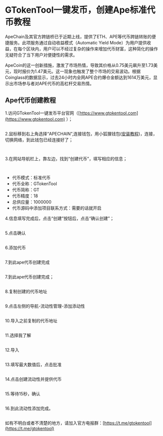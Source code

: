 # GTokenTool一键发币，创建Ape标准代币教程

ApeChain及其官方跨链桥已于近期上线，提供了ETH、APE等代币跨链转账的便捷服务。此项服务通过自动收益模式（Automatic Yield Mode）为用户提供收益，在每个区块内，用户可以不经过复杂的操作来增加代币财富，这种简化的操作无疑符合了当下用户对便捷性的需求。

ApeCoin的这一创新措施，激发了市场热情，导致其价格从0.75美元飙升至1.73美元，现时报价为1.47美元。这一现象也触发了整个市场的交易波动。根据Coinglass的数据显示，过去24小时内全网APE合约爆仓金额达到1614万美元，显示出市场参与者对APE代币的高杠杆交易热情。

## Ape代币创建教程

1.访问GTokenTool一键发币平台官网（[https://www.gtokentool.com](https://www.gtokentool.com) ）；

<figure><img src="../.gitbook/assets/Screenshot (14).png" alt=""><figcaption></figcaption></figure>

2.鼠标移到右上角选择“APECHAIN”,连接钱包，用小狐狸钱包([安装教程](https://docs.gtokentool.com/fu-zhu-xin-xi/xiao-hu-li-qian-bao-an-zhuang-jiao-cheng))，连接，切换网络，到此钱包已经连接好了；

<figure><img src="../.gitbook/assets/1 (23).png" alt=""><figcaption></figcaption></figure>

<figure><img src="../.gitbook/assets/2 (22).png" alt=""><figcaption></figcaption></figure>

3.在网站导航栏上，靠左边，找到“创建代币”，填写相应的信息；

<figure><img src="../.gitbook/assets/QQ20241022-144235.png" alt=""><figcaption></figcaption></figure>

<figure><img src="../.gitbook/assets/3 (19).png" alt=""><figcaption></figcaption></figure>

* 代币模式：标准代币
* 代币全称：GTokenTool
* 代币简称：GT
* 代币精度：18
* 总供应量：1000000
* 代币源码中添加项目联系方式：需要的话就开启

4.信息填写完成后，点击“创建”按钮后，点击“确认创建”；

<figure><img src="../.gitbook/assets/4 (15).png" alt=""><figcaption></figcaption></figure>

5.点击确认

<figure><img src="../.gitbook/assets/5 (14).png" alt=""><figcaption></figcaption></figure>

6.添加代币

<figure><img src="../.gitbook/assets/6 (14).png" alt=""><figcaption></figcaption></figure>

7.到此ape代币创建完成

<figure><img src="../.gitbook/assets/7 (10).png" alt=""><figcaption></figcaption></figure>

7.到此ape代币创建完成；

<figure><img src="../.gitbook/assets/8 (8).png" alt=""><figcaption></figcaption></figure>

8.复制创建的代币地址

<figure><img src="../.gitbook/assets/9 (8).png" alt=""><figcaption></figcaption></figure>

9.点击左侧的导航-流动性管理-添加添动性

<figure><img src="../.gitbook/assets/10 (5).png" alt=""><figcaption></figcaption></figure>

10.导入之前复制的代币地址

<figure><img src="../.gitbook/assets/11 (44).png" alt=""><figcaption></figcaption></figure>

11.选择我了解

<figure><img src="../.gitbook/assets/12 (6).png" alt=""><figcaption></figcaption></figure>

12.导入

<figure><img src="../.gitbook/assets/13 (4).png" alt=""><figcaption></figcaption></figure>

13.填写最大数值后，点击批准

<figure><img src="../.gitbook/assets/14 (4).png" alt=""><figcaption></figcaption></figure>

14.点击创建流动性并提供代币

<figure><img src="../.gitbook/assets/15 (3).png" alt=""><figcaption></figcaption></figure>

15.等待15秒，确认

<figure><img src="../.gitbook/assets/16 (3).png" alt=""><figcaption></figcaption></figure>

16.到此流动性添加完成。

<figure><img src="../.gitbook/assets/17 (2).png" alt=""><figcaption></figcaption></figure>

如有不明白或者不清楚的地方，请加入官方电报群：[https://t.me/gtokentool](https://t.me/gtokentool)

